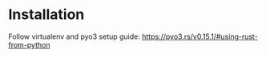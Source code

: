# Installation

Follow virtualenv and pyo3 setup guide: https://pyo3.rs/v0.15.1/#using-rust-from-python
